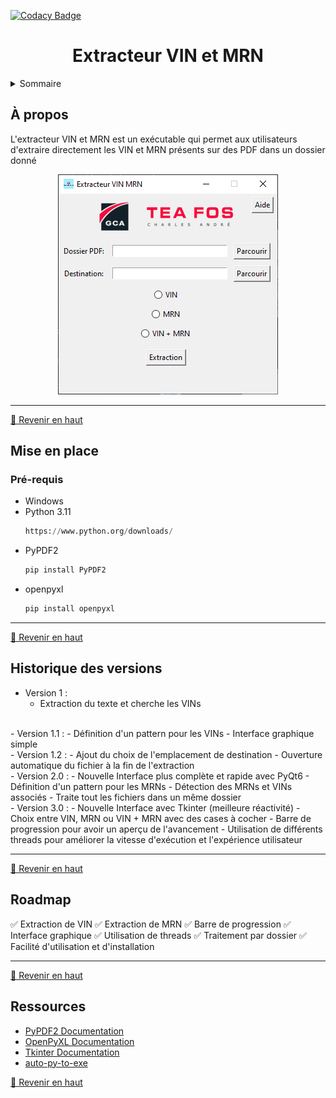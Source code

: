 [![Codacy Badge](https://api.codacy.com/project/badge/Grade/8a867e5e4ebe4c11824e35cea688f8cf)](https://app.codacy.com/gh/clementfornes13/Extracteur-VIN-MRN?utm_source=github.com&utm_medium=referral&utm_content=clementfornes13/Extracteur-VIN-MRN&utm_campaign=Badge_Grade)

<div align="center">

<h1>Extracteur VIN et MRN</h1>

</div>

<details>

<summary>Sommaire</summary>

- [À propos](#à-propos)
- [Mise en place](#mise-en-place)
  - [Pré-requis](#pré-requis)
- [Historique des versions](#historique-des-versions)
- [Roadmap](#roadmap)
- [Ressources](#ressources)

</details>

## À propos

L'extracteur VIN et MRN est un exécutable qui permet aux utilisateurs d'extraire directement les VIN et MRN présents sur des PDF dans un dossier donné

<div align="center">

[![Screenshot](https://github.com/clementfornes13/Extracteur-VIN-MRN/blob/main/images/Screenshot%20Interface.png)](https://github.com/clementfornes13/Extracteur-VIN-MRN) 

</div>

<hr>

[🔼 Revenir en haut](#Extracteur_VIN_et_MRN)

## Mise en place

### Pré-requis

- Windows
- Python 3.11
  ```py 
  https://www.python.org/downloads/
  ```
- PyPDF2
  ```py
  pip install PyPDF2
  ```
- openpyxl
  ```py
  pip install openpyxl
  ```

<hr>

[🔼 Revenir en haut](#Extracteur_VIN_et_MRN)

## Historique des versions

- Version 1 : 
	- Extraction du texte et cherche les VINs
<br>
- Version 1.1 :
	- Définition d'un pattern pour les VINs
    - Interface graphique simple
<br>
- Version 1.2 :
  - Ajout du choix de l'emplacement de destination
  - Ouverture automatique du fichier à la fin de l'extraction
<br>
- Version 2.0 :
  - Nouvelle Interface plus complète et rapide avec PyQt6
  - Définition d'un pattern pour les MRNs
  - Détection des MRNs et VINs associés
  - Traite tout les fichiers dans un même dossier
<br>
- Version 3.0 :
  - Nouvelle Interface avec Tkinter (meilleure réactivité)
  - Choix entre VIN, MRN ou VIN + MRN avec des cases à cocher
  - Barre de progression pour avoir un aperçu de l'avancement
  - Utilisation de différents threads pour améliorer la vitesse d'exécution et l'expérience utilisateur

<hr>

[🔼 Revenir en haut](#Extracteur_VIN_et_MRN)


## Roadmap

✅ Extraction de VIN
✅ Extraction de MRN
✅ Barre de progression
✅ Interface graphique
✅ Utilisation de threads
✅ Traitement par dossier
✅ Facilité d'utilisation et d'installation

<hr>

[🔼 Revenir en haut](#Extracteur_VIN_et_MRN)

## Ressources

- [PyPDF2 Documentation](https://pypdf2.readthedocs.io/en/3.0.0/)
- [OpenPyXL Documentation](https://openpyxl.readthedocs.io/en/stable/)
- [Tkinter Documentation](https://docs.python.org/fr/3/library/tkinter.html)
- [auto-py-to-exe](https://pypi.org/project/auto-py-to-exe/)

[🔼 Revenir en haut](#Extracteur_VIN_et_MRN)
